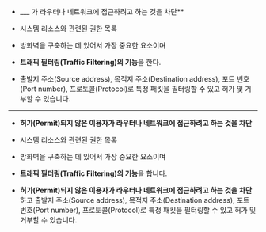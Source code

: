 -  ___ 가 라우터나 네트워크에 접근하려고 하는 것을 차단**

- 시스템 리소스와 관련된 권한 목록
- 방화벽을 구축하는 데 있어서 가장 중요한 요소이며 
- **트래픽 필터링(Traffic Filtering)의 기능**을 한다.   
- 출발지 주소(Source address), 목적지 주소(Destination address), 포트 번호(Port number), 프로토콜(Protocol)로 특정 패킷을 필터링할 수 있고 허가 및 거부할 수 있습니다.







----
- **허가(Permit)되지 않은 이용자가 라우터나 네트워크에 접근하려고 하는 것을 차단**

- 시스템 리소스와 관련된 권한 목록
- 방화벽을 구축하는 데 있어서 가장 중요한 요소이며 
- **트래픽 필터링(Traffic Filtering)의 기능**을 합니다.   
- **허가(Permit)되지 않은 이용자가 라우터나 네트워크에 접근하려고 하는 것을 차단**하고 출발지 주소(Source address), 목적지 주소(Destination address), 포트 번호(Port number), 프로토콜(Protocol)로 특정 패킷을 필터링할 수 있고 허가 및 거부할 수 있습니다.
